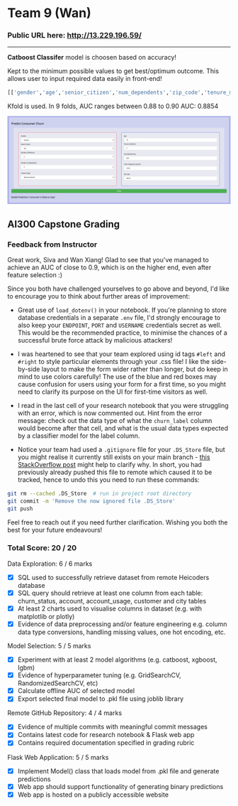 
# Team 9 (Wan)

### Public URL here: http://13.229.196.59/

----------
**Catboost Classifer** model is choosen based on accuracy! 

Kept to the minimum possible values to get best/optimum outcome. This allows user to input required data easily in front-end! 

```python
[['gender','age','senior_citizen','num_dependents','zip_code','tenure_months','num_referrals','total_monthly_fee','total_charges_quarter','contract_type','churn_label']]
```

Kfold is used. In 9 folds, AUC ranges between 0.88 to 0.90
AUC: 0.8854

![Alt text](image.png)


## AI300 Capstone Grading

### Feedback from Instructor

Great work, Siva and Wan Xiang! Glad to see that you've managed to achieve an AUC of close to 0.9, which is on the higher end, even after feature selection :)

Since you both have challenged yourselves to go above and beyond, I'd like to encourage you to think about further areas of improvement:

- Great use of `load_dotenv()` in your notebook. If you're planning to store database credentials in a separate `.env` file, I'd strongly encourage to also keep your `ENDPOINT`, `PORT` and `USERNAME` credentials secret as well. This would be the recommended practice, to minimise the chances of a successful brute force attack by malicious attackers!

- I was heartened to see that your team explored using id tags `#left` and `#right` to style particular elements through your .css file! I like the side-by-side layout to make the form wider rather than longer, but do keep in mind to use colors carefully! The use of the blue and red boxes may cause confusion for users using your form for a first time, so you might need to clarify its purpose on the UI for first-time visitors as well.

- I read in the last cell of your research notebook that you were struggling with an error, which is now commented out. Hint from the error message: check out the data type of what the `churn_label` column would become after that cell, and what is the usual data types expected by a classifier model for the label column.

- Notice your team had used a `.gitignore` file for your `.DS_Store` file, but you might realise it currently still exists on your main branch - [this StackOverflow post](https://stackoverflow.com/questions/7927230/remove-directory-from-remote-repository-after-adding-them-to-gitignore) might help to clarify why. In short, you had previously already pushed this file to remote which caused it to be tracked, hence to undo this you need to run these commands:
```bash
git rm --cached .DS_Store  # run in project root directory
git commit -m 'Remove the now ignored file .DS_Store'
git push
```


Feel free to reach out if you need further clarification. Wishing you both the best for your future endeavours!


### Total Score: 20 / 20

Data Exploration: 6 / 6 marks
- [x] SQL used to successfully retrieve dataset from remote Heicoders database
- [x] SQL query should retrieve at least one column from each table:
churn_status, account, account_usage, customer and city tables
- [x] At least 2 charts used to visualise columns in dataset (e.g. with matplotlib or plotly)
- [x] Evidence of data preprocessing and/or feature engineering
e.g. column data type conversions, handling missing values, one hot encoding, etc.

Model Selection: 5 / 5 marks
- [x] Experiment with at least 2 model algorithms (e.g. catboost, xgboost, lgbm)
- [x] Evidence of hyperparameter tuning (e.g. GridSearchCV, RandomizedSearchCV, etc)
- [x] Calculate offline AUC of selected model
- [x] Export selected final model to .pkl file using joblib library

Remote GitHub Repository: 4 / 4 marks
- [x] Evidence of multiple commits with meaningful commit messages
- [x] Contains latest code for research notebook & Flask web app
- [x] Contains required documentation specified in grading rubric

Flask Web Application: 5 / 5 marks
- [x] Implement Model() class that loads model from .pkl file and generate predictions
- [x] Web app should support functionality of generating binary predictions
- [x] Web app is hosted on a publicly accessible website
